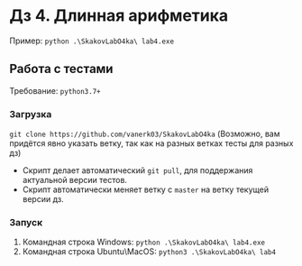 # Дз 4. Длинная арифметика
Пример: `python .\SkakovLabO4ka\ lab4.exe`

## Работа с тестами
Требование: `python3.7+`

### Загрузка
`git clone https://github.com/vanerk03/SkakovLabO4ka` (Возможно, вам придётся явно указать ветку, так как на разных ветках тесты для разных дз)

+ Скрипт делает автоматический `git pull`, для поддержания актуальной версии тестов.
+ Скрипт автоматически меняет ветку с `master` на ветку текущей версии дз.

### Запуск
1. Командная строка Windows: `python .\SkakovLabO4ka\ lab4.exe`
2. Командная строка Ubuntu\MacOS: `python3 .\SkakovLabO4ka\ lab4`

